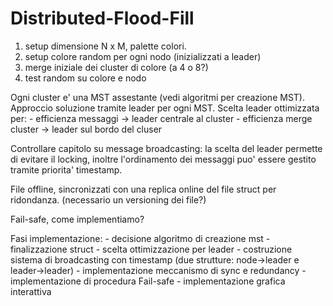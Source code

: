 # Distributed-Flood-Fill

1) setup dimensione N x M, palette colori.
2) setup colore random per ogni nodo (inizializzati a leader)
3) merge iniziale dei cluster di colore (a 4 o 8?)
4) test random su colore e nodo

Ogni cluster e' una MST assestante (vedi algoritmi per creazione MST).
Approccio soluzione tramite leader per ogni MST.
Scelta leader ottimizzata per:
    - efficienza messaggi -> leader centrale al cluster
    - efficienza merge cluster -> leader sul bordo del cluser

Controllare capitolo su message broadcasting: la scelta del leader permette di evitare il locking, inoltre l'ordinamento dei messaggi puo' essere gestito tramite priorita' timestamp.

File offline, sincronizzati con una replica online del file struct per ridondanza. (necessario un versioning dei file?)

Fail-safe, come implementiamo?

Fasi implementazione:
    - decisione algoritmo di creazione mst
    - finalizzazione struct
    - scelta ottimizzazione per leader
    - costruzione sistema di broadcasting con timestamp (due strutture: node->leader e leader->leader)
    - implementazione meccanismo di sync e redundancy
    - implementazione di procedura Fail-safe
    - implementazione grafica interattiva
